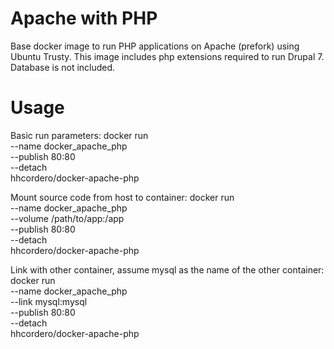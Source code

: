 # Apache with PHP

Base docker image to run PHP applications on Apache (prefork) using Ubuntu Trusty. This image includes php extensions required to run Drupal 7. Database is not included.

# Usage
Basic run parameters:
            docker run \
                        --name docker_apache_php \
                        --publish 80:80 \
                        --detach \
                    hhcordero/docker-apache-php

Mount source code from host to container:
            docker run \
                        --name docker_apache_php \
                        --volume /path/to/app:/app \
                        --publish 80:80 \
                        --detach \
                    hhcordero/docker-apache-php

Link with other container, assume mysql as the name of the other container:
            docker run \
                        --name docker_apache_php \
                        --link mysql:mysql \
                        --publish 80:80 \
                        --detach \
                    hhcordero/docker-apache-php
